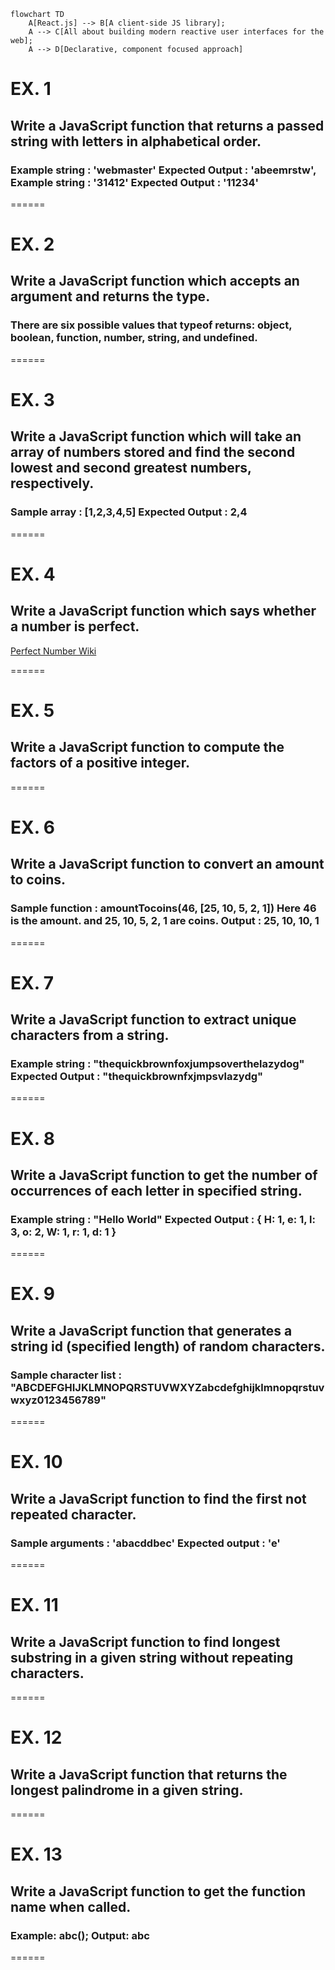 ```mermaid
flowchart TD
    A[React.js] --> B[A client-side JS library];
    A --> C[All about building modern reactive user interfaces for the web];
    A --> D[Declarative, component focused approach]
```

# EX. 1

## Write a JavaScript function that returns a passed string with letters in alphabetical order.

### Example string : 'webmaster' Expected Output : 'abeemrstw', Example string : '31412' Expected Output : '11234'

======

# EX. 2

## Write a JavaScript function which accepts an argument and returns the type.

### There are six possible values that typeof returns: object, boolean, function, number, string, and undefined.

======

# EX. 3

## Write a JavaScript function which will take an array of numbers stored and find the second lowest and second greatest numbers, respectively.

### Sample array : [1,2,3,4,5] Expected Output : 2,4 

======

# EX. 4

## Write a JavaScript function which says whether a number is perfect.

[Perfect Number Wiki](https://en.wikipedia.org/wiki/Perfect_number)

======

# EX. 5

##  Write a JavaScript function to compute the factors of a positive integer.

======

# EX. 6

## Write a JavaScript function to convert an amount to coins.

### Sample function : amountTocoins(46, [25, 10, 5, 2, 1]) Here 46 is the amount. and 25, 10, 5, 2, 1 are coins. Output : 25, 10, 10, 1

======

# EX. 7

## Write a JavaScript function to extract unique characters from a string.

### Example string : "thequickbrownfoxjumpsoverthelazydog" Expected Output : "thequickbrownfxjmpsvlazydg"

======

# EX. 8

## Write a JavaScript function to get the number of occurrences of each letter in specified string. 

### Example string : "Hello World" Expected Output : { H: 1, e: 1, l: 3, o: 2, W: 1, r: 1, d: 1 }

======

# EX. 9

## Write a JavaScript function that generates a string id (specified length) of random characters.

### Sample character list : "ABCDEFGHIJKLMNOPQRSTUVWXYZabcdefghijklmnopqrstuvwxyz0123456789"

======

# EX. 10

## Write a JavaScript function to find the first not repeated character.

### Sample arguments : 'abacddbec' Expected output : 'e' 

======

# EX. 11

## Write a JavaScript function to find longest substring in a given string without repeating characters.

======

# EX. 12

## Write a JavaScript function that returns the longest palindrome in a given string.

======

# EX. 13

## Write a JavaScript function to get the function name when called.

### Example: abc(); Output: abc


======
